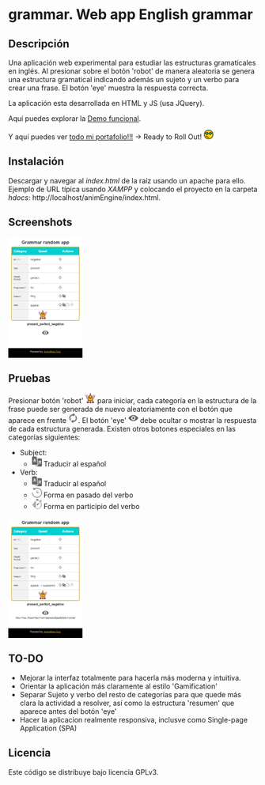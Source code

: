 # grammar. Web app English grammar

## Descripción

Una aplicación web experimental para estudiar las estructuras gramaticales en inglés. Al presionar sobre el botón 'robot' de manera aleatoria se genera una estructura gramatical indicando además un sujeto y un verbo para crear una frase. El botón 'eye' muestra la respuesta correcta. 

La aplicación esta desarrollada en HTML y JS (usa JQuery).

Aquí puedes explorar la [Demo funcional](https://jonnathan.site/portfolio/lab/animEngine/index.html).

Y aquí puedes ver [todo mi portafolio!!!](https://jonnathan.site) -> Ready to Roll Out! <img src="assets/images/smart-glasses.png" alt="geek" width="20"/>

## Instalación

Descargar y navegar al *index.html* de la raíz usando un apache para ello. Ejemplo de URL típica usando *XAMPP* y colocando el proyecto en la carpeta *hdocs*:
http://localhost/animEngine/index.html.

## Screenshots

<img align="center" src="assets/images/screenshots/screenshot_1.png" alt="drawing" width="150"/>

## Pruebas

Presionar botón 'robot' <img src="assets/images/robot.png" alt="traducir" width="20"/> para iniciar, cada categoría en la estructura de la frase puede ser generada de nuevo aleatoriamente con el botón que aparece en frente <img src="assets/images/refresh.png" alt="traducir" width="20"/>. El botón 'eye' <img src="assets/images/eye.png" alt="traducir" width="20"/> debe ocultar o mostrar la respuesta de cada estructura generada. Existen otros botones especiales en las categorías siguientes:
- Subject:
    - <img src="assets/images/language.png" alt="traducir" width="20"/> Traducir al español
- Verb:
    - <img src="assets/images/language.png" alt="traducir" width="20"/> Traducir al español
    - <img src="assets/images/past.png" alt="past" width="20"/> Forma en pasado del verbo
    - <img src="assets/images/stopwatch.png" alt="participle" width="20"/> Forma en participio del verbo

<img align="center" src="assets/images/screenshots/screenshot_2.png" alt="drawing" width="150"/>

## TO-DO

- Mejorar la interfaz totalmente para hacerla más moderna y intuitiva.
- Orientar la aplicación más claramente al estilo 'Gamification'
- Separar Sujeto y verbo del resto de categorías para que quede más clara la actividad a resolver, así como la estructura 'resumen' que aparece antes del botón 'eye'
- Hacer la aplicacion realmente responsiva, inclusve como Single-page Application (SPA)

## Licencia

Este código se distribuye bajo licencia GPLv3.



